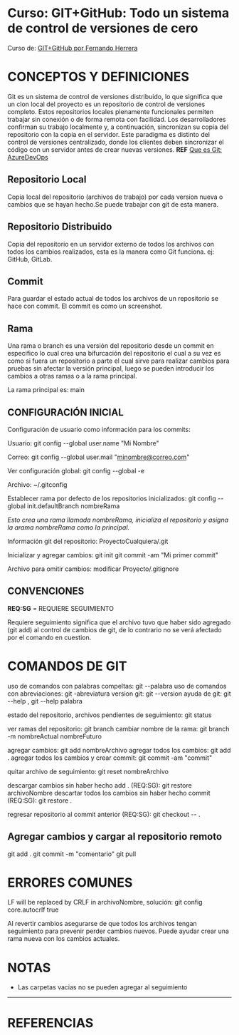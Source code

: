 # Curso: GIT+GitHub: Todo un sistema de control de versiones de cero
Curso de: [GIT+GitHub por Fernando Herrera](https://www.udemy.com/course/git-github/)


# CONCEPTOS Y DEFINICIONES

Git es un sistema de control de versiones distribuido, lo que significa que un clon local del proyecto es un repositorio de control de versiones completo. Estos repositorios locales plenamente funcionales permiten trabajar sin conexión o de forma remota con facilidad. Los desarrolladores confirman su trabajo localmente y, a continuación, sincronizan su copia del repositorio con la copia en el servidor. Este paradigma es distinto del control de versiones centralizado, donde los clientes deben sincronizar el código con un servidor antes de crear nuevas versiones. 
**REF** [Que es Git: AzureDevOps](https://learn.microsoft.com/es-es/devops/develop/git/what-is-git)


## Repositorio Local
Copia local del repositorio (archivos de trabajo) por cada version nueva o cambios que se hayan hecho.Se puede trabajar con git de esta manera.

## Repositorio Distribuido
Copia del repositorio en un servidor externo de todos los archivos con todos los cambios realizados, esta es la manera como Git funciona. ej: GitHub, GitLab.

## Commit
Para guardar el estado actual de todos los archivos de un repositorio se hace con commit. El commit es como un screenshot.

## Rama
Una rama o branch es una versión del repositorio desde un commit en especifico lo cual crea una bifurcación del repositorio el cual a su vez es como si fuera un repositorio a parte el cual sirve para realizar cambios para pruebas sin afectar la versión principal, luego se pueden introducir los cambios a otras ramas o a la rama principal.

La rama principal es: main

## CONFIGURACIÓN INICIAL

Configuración de usuario como información para los commits:

Usuario:
git config --global user.name "Mi Nombre"

Correo:
git config --global user.mail "minombre@correo.com"

Ver configuración global: 
git config --global -e

Archivo:
~/.gitconfig

Establecer rama por defecto de los repositorios inicializados: 
git config --global init.defaultBranch nombreRama

*Esto crea una rama llamada nombreRama, inicializa el repositorio y asigna la arama nombreRama como la principal.*

Información git del repositorio:
ProyectoCualquiera/.git

Inicializar y agregar cambios: 
git init
git commit -am "Mi primer commit"

Archivo para omitir cambios:
modificar Proyecto/.gitignore

## CONVENCIONES

**REQ:SG** = REQUIERE SEGUIMIENTO

Requiere seguimiento significa que el archivo tuvo que haber sido agregado (git add) al control de cambios de git, de lo contrario no se verá afectado por el comando en cuestion.

# COMANDOS DE GIT

uso de comandos con palabras compeltas: git --palabra
uso de comandos con abreviaciones: git -abreviatura
version git: git --version
ayuda de git: git --help , git --help palabra

estado del repositorio, archivos pendientes de seguimiento: git status

ver ramas del repositorio: git branch
cambiar nombre de la rama: git branch -m nombreActual nombreFuturo

agregar cambios: git add nombreArchivo
agregar todos los cambios: git add .
agregar todos los cambios y crear commit: git commit -am "commit"

quitar archivo de seguimiento: git reset nombreArchivo

descargar cambios sin haber hecho add . (REQ:SG): git restore archivoNombre
descartar todos los cambios sin haber hecho commit (REQ:SG): git restore .

regresar repositorio al commit anterior (REQ:SG): git checkout -- .





## Agregar cambios y cargar al repositorio remoto

git add .
git commit -m "comentario"
git pull


# ERRORES COMUNES

LF will be replaced by CRLF in archivoNombre, solución:
git config core.autocrlf true


Al revertir cambios asegurarse de que todos los archivos tengan seguimiento para prevenir perder cambios nuevos. Puede ayudar crear una rama nueva con los cambios actuales.

# NOTAS
- Las carpetas vacias no se pueden agregar al seguimiento

***
# REFERENCIAS


